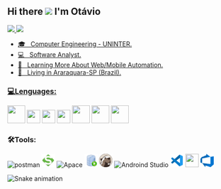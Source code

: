 ## Hi there ![](https://user-images.githubusercontent.com/18350557/176309783-0785949b-9127-417c-8b55-ab5a4333674e.gif) I'm Otávio

<div>
<a href="https://github.com/otavioeab">
<img height="160em" src="https://github-readme-stats.vercel.app/api/top-langs/?username=otavioeab&layout=compact&langs_count=7&theme=dracula"/>
<img height="160em" src="https://github-readme-stats.vercel.app/api?username=otavioeab&show_icons=true&theme=dracula&include_all_commits=true&count_private=true"/>
</div>

<p align="left"> 
  <ul>
    <li>🎓 &nbsp; Computer Engineering - UNINTER.</li>
    <li>💻 &nbsp; Software Analyst.</li>
    <li>📘 &nbsp; Learning More About Web/Mobile Automation.</li>
    <li>📍 &nbsp; Living in Araraquara-SP (Brazil).</li>
  </ul>
</p>

<div>
<h3 align="left"> 💻Lenguages:</h3>
</a> <img src="https://cdn.jsdelivr.net/gh/devicons/devicon/icons/java/java-original.svg" width="40" height="40"/> 
<img src="https://cdn.jsdelivr.net/gh/devicons/devicon/icons/linux/linux-original.svg" width="30" height="30" />
<img src="https://cdn.jsdelivr.net/gh/devicons/devicon/icons/selenium/selenium-original.svg" width="30" height="30"/> 
<img src="https://cdn.jsdelivr.net/gh/devicons/devicon/icons/cucumber/cucumber-plain.svg" width="30" height="30"/>
<img lt="Docker" height="40" width="40" src="https://cdn.jsdelivr.net/gh/devicons/devicon/icons/docker/docker-plain.svg"/>
<img lt="SSH" height="40" width="40" src="https://cdn.jsdelivr.net/gh/devicons/devicon/icons/ssh/ssh-original-wordmark.svg" />
<img src="https://cdn.jsdelivr.net/gh/devicons/devicon/icons/oracle/oracle-original.svg" width="40" height="40"/>
          
 <div>
<h3 align="left"> 🛠️Tools:</h3> 
<img alt="postman" height="30" width="30" src="https://www.svgrepo.com/download/354202/postman-icon.svg">
<img alt="SoapUI" height="30" width="30" src="https://github.com/otavioeab/otavioeab/blob/main/Dev%20icons/Soapui.png?raw=true">
<img alt="Apace" height="30" width="30" src="https://cdn.jsdelivr.net/gh/devicons/devicon/icons/apache/apache-plain-wordmark.svg" />
<img alt="Oracle slq" height="30" width="30" src="https://github.com/otavioeab/otavioeab/blob/main/Dev%20icons/oracle%20sql.png?raw=true">
<img lt="Dbeaver" height="30" width="30" src="https://github.com/otavioeab/otavioeab/blob/main/Dev%20icons/dbeaver.png?raw=true"/>
<img alt="Androind Studio" height="30" width="30" src="https://cdn.jsdelivr.net/gh/devicons/devicon/icons/androidstudio/androidstudio-original.svg" />
<img alt="Visual Studio" height="30" width="30" src="https://github.com/otavioeab/otavioeab/blob/main/Dev%20icons/Visual%20Studio%20Code.png?raw=true"/>
<img lt="Filezilla" height="30" width="30" src="https://cdn.jsdelivr.net/gh/devicons/devicon/icons/filezilla/filezilla-plain.svg" />
<img lt="Azure devops" height="30" width="30" src="https://github.com/otavioeab/otavioeab/blob/main/Dev%20icons/Azure%20devops%20.png?raw=true" />

![Snake animation](https://github.com/samfreitasxs/samfreitasxs/blob/output/github-contribution-grid-snake.svg)
